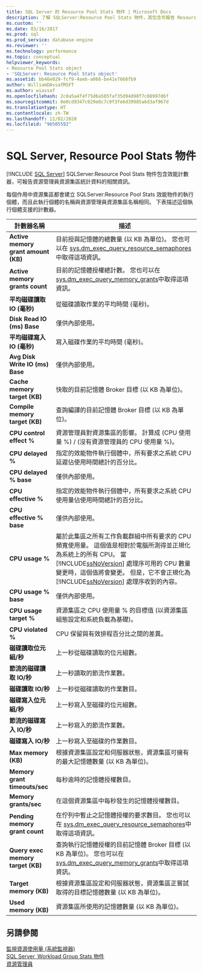 ```yaml
---
title: SQL Server 的 Resource Pool Stats 物件 | Microsoft Docs
description: 了解 SQLServer:Resource Pool Stats 物件，其包含可報告 Resource Governor 資源集區統計資料的效能計數器。
ms.custom: ''
ms.date: 03/16/2017
ms.prod: sql
ms.prod_service: database-engine
ms.reviewer: ''
ms.technology: performance
ms.topic: conceptual
helpviewer_keywords:
- Reosurce Pool Stats object
- 'SQLServer: Resource Pool Stats object'
ms.assetid: bb46e029-fcf9-4aeb-a066-be41e7668fb9
author: WilliamDAssafMSFT
ms.author: wiassaf
ms.openlocfilehash: 2c0a5a4f4f75d6a585faf35d94d98f7c08997d6f
ms.sourcegitcommit: 0e0cd9347c029e0c7c9f3fe6d39985a6d3af967d
ms.translationtype: HT
ms.contentlocale: zh-TW
ms.lasthandoff: 12/02/2020
ms.locfileid: "96505592"
---
```

# <a name="sql-server-resource-pool-stats-object"></a>SQL Server, Resource Pool Stats 物件
 [!INCLUDE [SQL Server](../../includes/applies-to-version/sqlserver.md)]
  SQLServer:Resource Pool Stats 物件包含效能計數器，可報告資源管理員資源集區統計資料的相關資訊。  
  
 每個作用中資源集區都會建立 SQLServer:Resource Pool Stats 效能物件的執行個體，而且此執行個體的名稱與資源管理員資源集區名稱相同。 下表描述這個執行個體支援的計數器。  
  
|計數器名稱|描述|  
|------------------|-----------------|  
|**Active memory grant amount (KB)**|目前授與記憶體的總數量 (以 KB 為單位)。 您也可以在 [sys.dm_exec_query_resource_semaphores](../../relational-databases/system-dynamic-management-views/sys-dm-exec-query-resource-semaphores-transact-sql.md)中取得這項資訊。| 
|**Active memory grants count**|目前的記憶體授權總計數。 您也可以在 [sys.dm_exec_query_memory_grants](../../relational-databases/system-dynamic-management-views/sys-dm-exec-query-memory-grants-transact-sql.md)中取得這項資訊。|  
|**平均磁碟讀取 IO (毫秒)**|從磁碟讀取作業的平均時間 (毫秒)。|  
|**Disk Read IO (ms) Base**|僅供內部使用。|
|**平均磁碟寫入 IO (毫秒)**|寫入磁碟作業的平均時間 (毫秒)。|  
|**Avg Disk Write IO (ms) Base**|僅供內部使用。|
|**Cache memory target (KB)**|快取的目前記憶體 Broker 目標 (以 KB 為單位)。|  
|**Compile memory target (KB)**|查詢編譯的目前記憶體 Broker 目標 (以 KB 為單位)。|  
|**CPU control effect %**|資源管理員對資源集區的影響。 計算成 (CPU 使用量 %) / (沒有資源管理員的 CPU 使用量 %)。|  
|**CPU delayed %**|指定的效能物件執行個體中，所有要求之系統 CPU 延遲佔使用時間總計的百分比。|
|**CPU delayed % base**|僅供內部使用。|
|**CPU effective %**|指定的效能物件執行個體中，所有要求之系統 CPU 使用量佔使用時間總計的百分比。|
|**CPU effective % base**|僅供內部使用。|
|**CPU usage %**|屬於此集區之所有工作負載群組中所有要求的 CPU 頻寬使用量。 這個值是相對於電腦所測得並正規化為系統上的所有 CPU。 當 [!INCLUDE[ssNoVersion](../../includes/ssnoversion-md.md)] 處理序可用的 CPU 數量變更時，這個值將會變更。 但是，它不會正規化為 [!INCLUDE[ssNoVersion](../../includes/ssnoversion-md.md)] 處理序收到的內容。|  
|**CPU usage % base**|僅供內部使用。|
|**CPU usage target %**|資源集區之 CPU 使用量 % 的目標值 (以資源集區組態設定和系統負載為基礎)。|  
|**CPU violated %**|CPU 保留與有效排程百分比之間的差異。|
|**磁碟讀取位元組/秒**|上一秒從磁碟讀取的位元組數。|  
|**節流的磁碟讀取 IO/秒**|上一秒讀取的節流作業數。|  
|**磁碟讀取 IO/秒**|上一秒從磁碟讀取的作業數目。| 
|**磁碟寫入位元組/秒**|上一秒寫入至磁碟的位元組數。|  
|**節流的磁碟寫入 IO/秒**|上一秒寫入的節流作業數。| 
|**磁碟寫入 IO/秒**|上一秒寫入至磁碟的作業數目。|
|**Max memory (KB)**|根據資源集區設定和伺服器狀態，資源集區可擁有的最大記憶體數量 (以 KB 為單位)。| 
|**Memory grant timeouts/sec**|每秒逾時的記憶體授權數目。|
|**Memory grants/sec**|在這個資源集區中每秒發生的記憶體授權數目。| 
|**Pending memory grant count**|在佇列中暫止之記憶體授權的要求數目。 您也可以在 [sys.dm_exec_query_resource_semaphores](../../relational-databases/system-dynamic-management-views/sys-dm-exec-query-resource-semaphores-transact-sql.md)中取得這項資訊。|
|**Query exec memory target (KB)**|查詢執行記憶體授權的目前記憶體 Broker 目標 (以 KB 為單位)。 您也可以在 [sys.dm_exec_query_memory_grants](../../relational-databases/system-dynamic-management-views/sys-dm-exec-query-memory-grants-transact-sql.md)中取得這項資訊。|  
|**Target memory (KB)**|根據資源集區設定和伺服器狀態，資源集區正嘗試取得的目標記憶體數量 (以 KB 為單位)。|   
|**Used memory (KB)**|資源集區所使用的記憶體數量 (以 KB 為單位)。|  

  
## <a name="see-also"></a>另請參閱  
 [監視資源使用量 &#40;系統監視器&#41;](../../relational-databases/performance-monitor/monitor-resource-usage-system-monitor.md)   
 [SQL Server, Workload Group Stats 物件](../../relational-databases/performance-monitor/sql-server-workload-group-stats-object.md)   
 [資源管理員](../../relational-databases/resource-governor/resource-governor.md)  
  
  
